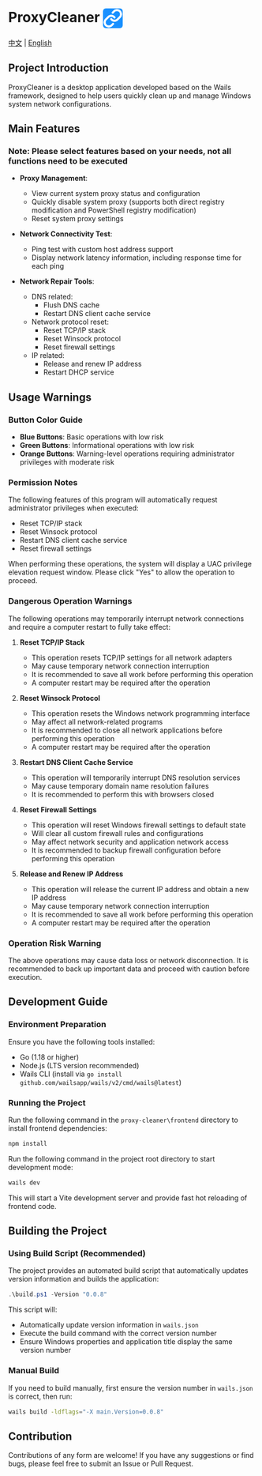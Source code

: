 # ProxyCleaner <img src="frontend/public/appicon.png" alt="ProxyCleaner Logo" width="40" height="40" style="vertical-align: middle;">

[中文](README.md) | [English](README_EN.md)

## Project Introduction

ProxyCleaner is a desktop application developed based on the Wails framework, designed to help users quickly clean up and manage Windows system network configurations.

## Main Features

### Note: Please select features based on your needs, not all functions need to be executed

- **Proxy Management**:
  - View current system proxy status and configuration
  - Quickly disable system proxy (supports both direct registry modification and PowerShell registry modification)
  - Reset system proxy settings

- **Network Connectivity Test**:
  - Ping test with custom host address support
  - Display network latency information, including response time for each ping

- **Network Repair Tools**:
  - DNS related:
    - Flush DNS cache
    - Restart DNS client cache service
  - Network protocol reset:
    - Reset TCP/IP stack
    - Reset Winsock protocol
    - Reset firewall settings
  - IP related:
    - Release and renew IP address
    - Restart DHCP service

## Usage Warnings

### Button Color Guide
- **Blue Buttons**: Basic operations with low risk
- **Green Buttons**: Informational operations with low risk
- **Orange Buttons**: Warning-level operations requiring administrator privileges with moderate risk

### Permission Notes
The following features of this program will automatically request administrator privileges when executed:
- Reset TCP/IP stack
- Reset Winsock protocol
- Restart DNS client cache service
- Reset firewall settings

When performing these operations, the system will display a UAC privilege elevation request window. Please click "Yes" to allow the operation to proceed.

### Dangerous Operation Warnings
The following operations may temporarily interrupt network connections and require a computer restart to fully take effect:

1. **Reset TCP/IP Stack**
   - This operation resets TCP/IP settings for all network adapters
   - May cause temporary network connection interruption
   - It is recommended to save all work before performing this operation
   - A computer restart may be required after the operation

2. **Reset Winsock Protocol**
   - This operation resets the Windows network programming interface
   - May affect all network-related programs
   - It is recommended to close all network applications before performing this operation
   - A computer restart may be required after the operation

3. **Restart DNS Client Cache Service**
   - This operation will temporarily interrupt DNS resolution services
   - May cause temporary domain name resolution failures
   - It is recommended to perform this with browsers closed

4. **Reset Firewall Settings**
   - This operation will reset Windows firewall settings to default state
   - Will clear all custom firewall rules and configurations
   - May affect network security and application network access
   - It is recommended to backup firewall configuration before performing this operation

5. **Release and Renew IP Address**
   - This operation will release the current IP address and obtain a new IP address
   - May cause temporary network connection interruption
   - It is recommended to save all work before performing this operation
   - A computer restart may be required after the operation

### Operation Risk Warning
The above operations may cause data loss or network disconnection. It is recommended to back up important data and proceed with caution before execution.

## Development Guide

### Environment Preparation

Ensure you have the following tools installed:

- Go (1.18 or higher)
- Node.js (LTS version recommended)
- Wails CLI (install via `go install github.com/wailsapp/wails/v2/cmd/wails@latest`)

### Running the Project

Run the following command in the `proxy-cleaner\frontend` directory to install frontend dependencies:

```bash
npm install
```

Run the following command in the project root directory to start development mode:

```bash
wails dev
```

This will start a Vite development server and provide fast hot reloading of frontend code.

## Building the Project

### Using Build Script (Recommended)

The project provides an automated build script that automatically updates version information and builds the application:

```powershell
.\build.ps1 -Version "0.0.8"
```

This script will:
- Automatically update version information in `wails.json`
- Execute the build command with the correct version number
- Ensure Windows properties and application title display the same version number

### Manual Build

If you need to build manually, first ensure the version number in `wails.json` is correct, then run:

```bash
wails build -ldflags="-X main.Version=0.0.8"
```

## Contribution

Contributions of any form are welcome! If you have any suggestions or find bugs, please feel free to submit an Issue or Pull Request.
